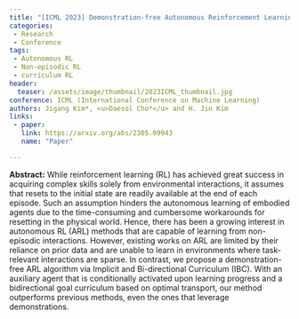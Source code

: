 ```yaml
---
title: "[ICML 2023] Demonstration-free Autonomous Reinforcement Learning via Implicit and Bidirectional Curriculum"
categories:
 - Research
 - Conference
tags:
 - Autonomous RL
 - Non-episodic RL
 - curriculum RL
header:
  teaser: /assets/image/thumbnail/2023ICML_thumbnail.jpg
conference: ICML (International Conference on Machine Learning)
authors: Jigang Kim*, <u>Daesol Cho*</u> and H. Jin Kim
links:
 - paper: 
   link: https://arxiv.org/abs/2305.09943
   name: "Paper"

---
```



**Abstract:** While reinforcement learning (RL) has achieved great success in acquiring complex skills solely from environmental interactions, it assumes that resets to the initial state are readily available at the end of each episode. Such an assumption hinders the autonomous learning of embodied agents due to the time-consuming and cumbersome workarounds for resetting in the physical world. Hence, there has been a growing interest in autonomous RL (ARL) methods that are capable of learning from non-episodic interactions. However, existing works on ARL are limited by their reliance on prior data and are unable to learn in environments where task-relevant interactions are sparse. In contrast, we propose a demonstration-free ARL algorithm via Implicit and Bi-directional Curriculum (IBC). With an auxiliary agent that is conditionally activated upon learning progress and a bidirectional goal curriculum based on optimal transport, our method outperforms previous methods, even the ones that leverage demonstrations.
